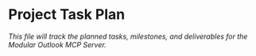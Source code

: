 # Project Task Plan

_This file will track the planned tasks, milestones, and deliverables for the Modular Outlook MCP Server._
